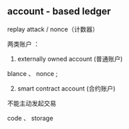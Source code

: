 ## account - based ledger

replay attack / nonce（计数器）

两类账户 ：

1. externally owned account (普通账户)

blance 、 nonce ;

2. smart contract account (合约账户)

不能主动发起交易

code 、 storage

